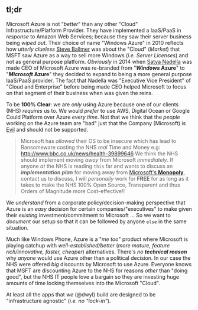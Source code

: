 ## tl;dr

Microsoft Azure is not "_better_" than any other "Cloud"
Infrastructure/Platform Provider.
They have implemented a IaaS/PaaS in _response_ to Amazon Web Services;
because they saw their server business being _wiped out_.
Their choice of name "Windows Azure" in 2010 reflects how _utterly clueless_
[Steve Ballmer](https://medium.com/packt-publishing/how-to-be-like-steve-ballmer-cf4c9803d74c)
was about the "Cloud" (_Market_)
that MSFT saw Azure as a way to sell more Windows (_i.e. Server Licenses_)
and not as general purpose platform. _Obviously_ in 2014 when
[Satya Nadella](https://en.wikipedia.org/wiki/Satya_Nadella)
was made CEO of Microsoft Azure was re-branded from "**_Windows_ Azure**"
to "**_Microsoft_ Azure**" they decided to expand
to being a more general purpose IaaS/PaaS provider.
The fact that Nadella was "Executive Vice President" of "Cloud and Enterprise"
before being made CEO helped Microsoft to focus on that segment
of their business when was given the reins.

To be **100% Clear**: we are _only_ using Azure
because one of our clients (NHS) _requires_ us to.
We would _prefer_ to use AWS, Digital Ocean
or Google Could Platform over Azure _every time_.
Not that we think that the _people_ working on the Azure team are "bad"
just that the Company (Microsoft) is [Evil](https://www.reddit.com/r/OutOfTheLoop/comments/2v4ses/why_is_microsoft_so_widely_considered_evil/) and should not be supported.

> Microsoft has _allowed_ their OS to be insecure
which has lead to Ransomeware costing the NHS _real_ Time and Money
e.g: http://www.bbc.co.uk/news/health-39899646
We think the NHS should implement moving _away_ from Microsoft _immediately_.
If anyone _at_ the NHS is reading `this` far and wants to discuss
an ***implementation plan*** for moving away from
[Microsoft's **Monopoly**](http://techrights.org/2016/06/05/microsoft-reputation-laundered),
contact us to discuss,
I will _personally_ work for **FREE** for as long as it takes
to make the NHS 100% Open Source, Transparent
and thus Orders of Magnitude more Cost-effective!!

We _understand_ from a corporate policy/decision-making perspective
that Azure is an _easy_ decision for certain companies/"executives"
 to make given their _existing_ investment/commitment to Microsoft ...
 So we want to _document_ our setup so that it can be followed
 by anyone `else` in the same situation.

Much like Windows Phone, Azure is a "_me too_" product where Microsoft
is playing catchup with _well-established/better_
(_more mature, feature rich/innovative, faster, cheaper_) alternatives.
There's _no_ ***technical reason*** why _anyone_ would use Azure
other than a political decision.
In our case the NHS were offered _big_ discounts by Microsoft to use Azure.
Everyone knows that MSFT are discounting Azure to the NHS for reasons
_other_ than "doing good", but the NHS IT people love a bargain so they are
investing huge amounts of time locking themselves into the Microsoft "Cloud".

At least all the apps that _we_ (@dwyl) build are designed to be
"infrastructure agnostic" (_i.e. no "lock-in"_).
